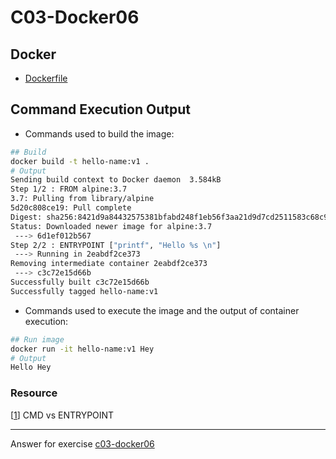 # C03-Docker06

## Docker

- [Dockerfile](Dockerfile)

## Command Execution Output

- Commands used to build the image:

```bash
## Build
docker build -t hello-name:v1 .
# Output
Sending build context to Docker daemon  3.584kB
Step 1/2 : FROM alpine:3.7
3.7: Pulling from library/alpine
5d20c808ce19: Pull complete 
Digest: sha256:8421d9a84432575381bfabd248f1eb56f3aa21d9d7cd2511583c68c9b7511d10
Status: Downloaded newer image for alpine:3.7
 ---> 6d1ef012b567
Step 2/2 : ENTRYPOINT ["printf", "Hello %s \n"]
 ---> Running in 2eabdf2ce373
Removing intermediate container 2eabdf2ce373
 ---> c3c72e15d66b
Successfully built c3c72e15d66b
Successfully tagged hello-name:v1

```

- Commands used to execute the image and the output of container execution:

```bash
## Run image
docker run -it hello-name:v1 Hey
# Output
Hello Hey
```

### Resource

[[1](https://phoenixnap.com/kb/docker-cmd-vs-entrypoint)] CMD vs ENTRYPOINT

---

Answer for exercise [c03-docker06](https://github.com/devopsacademyau/academy/blob/af3225a3436f263164e8daebc6bbd1ef3122b900/classes/03class/exercises/c03-docker06/README.md)
